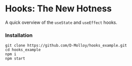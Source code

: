 # Hooks: The New Hotness

A quick overview of the `useState` and `useEffect` hooks.

### Installation

```
git clone https://github.com/D-Molloy/hooks_example.git
cd hooks_example
npm i
npm start
```
